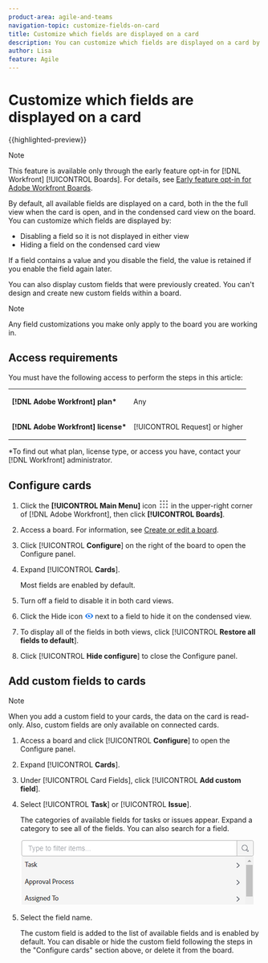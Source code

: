 ```yaml
---
product-area: agile-and-teams
navigation-topic: customize-fields-on-card
title: Customize which fields are displayed on a card
description: You can customize which fields are displayed on a card by disabling a field so it is not displayed in the full card or condensed view, or hiding a field on the condensed card view.
author: Lisa
feature: Agile
---
```


# Customize which fields are displayed on a card

{{highlighted-preview}}

>[!NOTE]
>
>This feature is available only through the early feature opt-in for [!DNL Workfront] [!UICONTROL Boards]. For details, see [Early feature opt-in for Adobe Workfront Boards](/help/quicksilver/agile/get-started-with-boards/boards-early-feature-opt-in.md).

By default, all available fields are displayed on a card, both in the the full view when the card is open, and in the condensed card view on the board. You can customize which fields are displayed by:

* Disabling a field so it is not displayed in either view
* Hiding a field on the condensed card view

If a field contains a value and you disable the field, the value is retained if you enable the field again later.

You can also display custom fields that were previously created. You can't design and create new custom fields within a board.

>[!NOTE]
>
>Any field customizations you make only apply to the board you are working in.

## Access requirements

You must have the following access to perform the steps in this article:

<table style="table-layout:auto"> 
 <col> 
 </col> 
 <col> 
 </col> 
 <tbody> 
  <tr> 
   <td role="rowheader"><strong>[!DNL Adobe Workfront] plan*</strong></td> 
   <td> <p>Any</p> </td> 
  </tr> 
  <tr> 
   <td role="rowheader"><strong>[!DNL Adobe Workfront] license*</strong></td> 
   <td> <p>[!UICONTROL Request] or higher</p> </td> 
  </tr>
   </tbody> 
</table>

&#42;To find out what plan, license type, or access you have, contact your [!DNL Workfront] administrator.

## Configure cards

1. Click the **[!UICONTROL Main Menu]** icon ![](assets/main-menu-icon.png) in the upper-right corner of [!DNL Adobe Workfront], then click **[!UICONTROL Boards]**.
1. Access a board. For information, see [Create or edit a board](../../agile/get-started-with-boards/create-edit-board.md).
1. Click [!UICONTROL **Configure**] on the right of the board to open the Configure panel.
1. Expand [!UICONTROL **Cards**].

   Most fields are enabled by default.

1. Turn off a field to disable it in both card views.
1. Click the Hide icon ![Hide icon](assets/eye-hide-icon.png) next to a field to hide it on the condensed view.
1. To display all of the fields in both views, click [!UICONTROL **Restore all fields to default**].
1. Click [!UICONTROL **Hide configure**] to close the Configure panel.

<div class="preview">

## Add custom fields to cards

>[!NOTE]
>
>When you add a custom field to your cards, the data on the card is read-only. Also, custom fields are only available on connected cards.

1. Access a board and click [!UICONTROL **Configure**] to open the Configure panel.
1. Expand [!UICONTROL **Cards**].
1. Under [!UICONTROL Card Fields], click [!UICONTROL **Add custom field**].
1. Select [!UICONTROL **Task**] or [!UICONTROL **Issue**].

   The categories of available fields for tasks or issues appear. Expand a category to see all of the fields. You can also search for a field.

   ![Search for custom field](assets/boards-search-for-custom-field.png)

1. Select the field name.   

   The custom field is added to the list of available fields and is enabled by default. You can disable or hide the custom field following the steps in the "Configure cards" section above, or delete it from the board.

</div>
